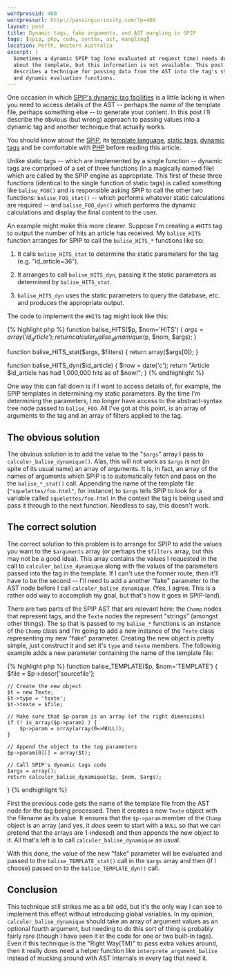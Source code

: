 ```yaml
--- 
wordpressid: 460
wordpressurl: http://passingcuriosity.com/?p=460
layout: post
title: Dynamic tags, fake arguments, and AST mangling in SPIP
tags: [spip, php, code, syntax, ast, mangling]
location: Perth, Western Australia
excerpt: |
  Sometimes a dynamic SPIP tag (one evaluated at request time) needs details
  about the template, but this information is not available. This post 
  describes a technique for passing data from the AST into the tag's static
  and dynamic evaluation functions.
---
```


One occasion in which [SPIP's dynamic tag
facilities](/2009/creating-custom-tags-spip-dynamic/) is a little lacking is
when you need to access details of the AST -- perhaps the name of the template
file, perhaps something else -- to generate your content. In this post I'll
describe the obvious (but wrong) approach to passing values into a dynamic tag
and another technique that actually works.

You should know about the [SPIP](http://www.spip.net/), its [template
language](/2008/spip-template-languag/), [static
tags](/2008/creating-custom-tags-spip-static/), [dynamic
tags](/2009/creating-custom-tags-spip-dynamic/) and be comfortable with
[PHP](http://www.php.net/) before reading this article.

Unlike static tags -- which are implemented by a single function -- dynamic
tags are comprised of a set of three functions (in a magically named file)
which are called by the SPIP engine as appropriate. This first of these three
functions (identical to the single function of static tags) is called
something like `balise_FOO()` and is responsible asking SPIP to call the other
two functions: `balise_FOO_stat()` -- which performs whatever static
calculations are required -- and `balise_FOO_dyn()` which performs the dynamic
calculations and display the final content to the user.

An example might make this more clearer. Suppose I'm creating a `#HITS` tag to
output the number of hits an article has received. My `balise_HITS` function
arranges for SPIP to call the `balise_HITS_*` functions like so:

1. It calls `balise_HITS_stat` to determine the static parameters for the tag
(e.g. "id_article=36").

2. It arranges to call `balise_HITS_dyn`, passing it the static parameters as
determined by `balise_HITS_stat`.

3. `balise_HITS_dyn` uses the static parameters to query the database, etc.
and produces the appropriate output.

The code to implement the `#HITS` tag might look like this:

{% highlight php %}
function balise_HITS($p, $nom='HITS') {
    $args = array('id_article');
    return calculer_balise_dynamique($p, $nom, $args);
}

function balise_HITS_stat($args, $filters) {
    return array($args[0]);
}

function balise_HITS_dyn($id_article) {
    $now = date('c');
    return "Article $id_article has had 1,000,000 hits as of $now!";
}
{% endhighlight %}

One way this can fall down is if I want to access details of, for example, the
SPIP templates in determining my static parameters. By the time I'm
determining the parameters, I no longer have access to the abstract-syntax
tree node passed to `balise_FOO`. All I've got at this point, is an array of
arguments to the tag and an array of filters applied to the tag.

## The obvious solution

The obvious solution is to add the value to the "`$args`" array I pass to
`calculer_balise_dynamique()`. Alas, this will not work as `$args` is not (in
spite of its usual name) an array of arguments. It is, in fact, an array of
the names of arguments which SPIP is to automatically fetch and pass on the
the `balise_*_stat()` call. Appending the name of the template file
(`"squelettes/foo.html"`, for instance) to `$args` tells SPIP to look for a
variable called `squelettes/foo.html` in the context the tag is being used and
pass it through to the next function. Needless to say, this doesn't work.

## The correct solution

The correct solution to this problem is to arrange for SPIP to add the values
you want to the `$arguments` array (or perhaps the `$filters` array, but this
may not be a good idea). This array contains the values I requested in the
call to `calculer_balise_dynamique` along with the values of the parameters
passed into the tag in the template. If I can't use the former route, then
it'll have to be the second -- I'll need to add a another "fake" parameter to
the AST node before I call `calculer_balise_dynamique`. (Yes, I agree. This is
a rather odd way to accomplish my goal, but that's how it goes in SPIP-land).

There are two parts of the SPIP AST that are relevant here: the `Champ` nodes
that represent tags, and the `Texte` nodes the represent "strings" (amongst
other things). The `$p` that is passed to my `balise_*` functions is an
instance of the `Champ` class and I'm going to add a new instance of the
`Texte` class representing my new "fake" parameter. Creating the new object is
pretty simple, just construct it and set it's `type` and `texte` members. The
following example adds a new parameter containing the name of the template
file:

{% highlight php %}
function balise_TEMPLATE($p, $nom='TEMPLATE') {
    $file = $p->descr['sourcefile'];

    // Create the new object
    $t = new Texte;
    $t->type = 'texte';
    $t->texte = $file;

    // Make sure that $p-param is an array (of the right dimensions)
    if (! is_array($p->param) ) {
        $p->param = array(array(0=>NULL));
    }

    // Append the object to the tag parameters
    $p->param[0][] = array($t);

    // Call SPIP's dynamic tags code
    $args = array();
    return calculer_balise_dynamique($p, $nom, $args);
}
{% endhighlight %}

First the previous code gets the name of the template file from the AST node
for the tag being processed. Then it creates a new `Texte` object with the
filename as its value. It ensures that the `$p->param` member of the `Champ`
object is an array (and yes, it *does* seem to start with a `NULL` so that we
can pretend that the arrays are 1-indexed) and then appends the new object to
it. All that's left is to call `calculer_balise_dynamique` as usual.

With this done, the value of the new "fake" parameter will be evaluated and
passed to the `balise_TEMPLATE_stat()` call in the `$args` array and then (if
I choose) passed on to the `balise_TEMPLATE_dyn()` call.

## Conclusion

This technique still strikes me as a bit odd, but it's the only way I can see
to implement this effect without introducing global variables. In my opinion,
`calculer_balise_dynamique` should take an array of argument values as an
optional fourth argument, but needing to do this sort of thing is probably
fairly rare (though I have seen it in the code for one or two built-in tags).
Even if this technique is the "Right Way(TM)" to pass extra values around,
then it really does need a helper function like `interprete_argument_balise`
instead of mucking around with AST internals in every tag that need it.
